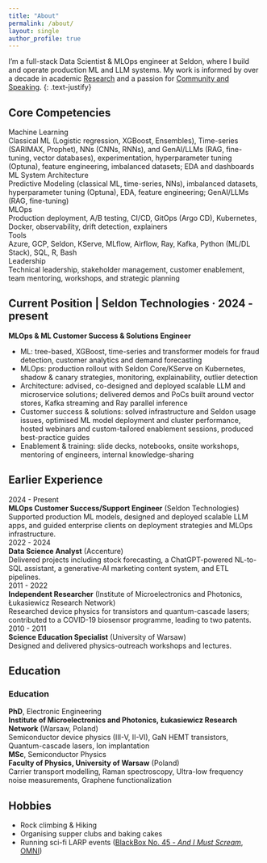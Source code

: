 ```yaml
---
title: "About"
permalink: /about/
layout: single
author_profile: true
---
```


I’m a full-stack Data Scientist & MLOps engineer at Seldon, where I build and operate production ML and LLM systems. My work is informed by over a decade in academic <a href="/research/">Research</a> and a passion for <a href="/community-and-speaking/">Community and Speaking</a>.
{: .text-justify}

## Core Competencies

<div class="skills-section" markdown="1">

  <div class="skill-row">
    <div class="skill-category">Machine Learning</div>
    <div class="skill-list">Classical ML (Logistic regression, XGBoost, Ensembles), Time-series (SARIMAX, Prophet), NNs (CNNs, RNNs), and GenAI/LLMs (RAG, fine-tuning, vector databases), experimentation, hyperparameter tuning (Optuna), feature engineering, imbalanced datasets; EDA and dashboards</div>
  </div>

  <div class="skill-row">
    <div class="skill-category">ML System Architecture</div>
    <div class="skill-list">Predictive Modeling (classical ML, time-series, NNs), imbalanced datasets, hyperparameter tuning (Optuna), EDA, feature engineering; GenAI/LLMs (RAG, fine-tuning)</div>
  </div>

  <div class="skill-row">
    <div class="skill-category">MLOps</div>
    <div class="skill-list">Production deployment, A/B testing, CI/CD, GitOps (Argo CD), Kubernetes, Docker, observability, drift detection, explainers</div>
  </div>

  <div class="skill-row">
    <div class="skill-category">Tools</div>
    <div class="skill-list">Azure, GCP, Seldon, KServe, MLflow, Airflow, Ray, Kafka, Python (ML/DL Stack), SQL, R, Bash</div>
  </div>

  <div class="skill-row">
    <div class="skill-category">Leadership</div>
    <div class="skill-list">Technical leadership, stakeholder management, customer enablement, team mentoring, workshops, and strategic planning</div>
  </div>

</div>

<!-- --- -->

## Current Position | Seldon Technologies · 2024 - present

**MLOps & ML Customer Success & Solutions Engineer**

- ML: tree-based, XGBoost, time-series and transformer models for fraud detection, customer analytics and demand forecasting
- MLOps: production rollout with Seldon Core/KServe on Kubernetes, shadow & canary strategies, monitoring, explainability, outlier detection
- Architecture: advised, co-designed and deployed scalable LLM and microservice solutions; delivered demos and PoCs built around vector stores, Kafka streaming and Ray parallel inference
- Customer success & solutions: solved infrastructure and Seldon usage issues, optimised ML model deployment and cluster performance, hosted webinars and custom-tailored enablement sessions, produced best-practice guides
- Enablement & training: slide decks, notebooks, onsite workshops, mentoring of engineers, internal knowledge-sharing

<!-- --- -->

## Earlier Experience

<!-- | Period | Role | Organisation | Selected work |
| :--- | :--- | :--- | :--- |
| 2024.03-present | MLOps Customer Success/Customer Support Engineer | Seldon Technologies | Production ML model support (tree-based, NLP, etc.); LLM app architecture & deployment; production deployment guidance (shadow/canary); MLOps infrastructure support (Kubernetes, Kafka); customer enablement and training.  |
| 2022.05-2024.02 | Data Science Analyst | Accenture | Stock forecasting (SARIMAX, Prophet), ChatGPT NL-to-SQL assistant with vector DB, generative-AI marketing content system, immigration-trend prediction, ETL pipelines, database consolidation & ER modelling, LLM fine-tuning & MLOps enablement workshops.  |
| 2011.07-2022.04 | Independent Researcher | Łukasiewicz Research Network - Institute of Microelectronics and Photonics | Device physics for transistors & quantum-cascade lasers; COVID-19 biosensor programme leading to two patents, multiple peer-reviewed articles & conference presentations.  |
| 2010.09, 2011.09 | Science Education Specialist | Faculty of Physics, University of Warsaw | Design and delivery of physics-outreach workshops and lectures.  | -->


<div class="bar-timeline" markdown="1">

  <div class="row">
    <div class="bar-year">2024 - Present</div>
    <div class="bar-marker" style="--bar-height: 40px; --bar-top: 0.8rem;"></div>
    <div class="details">
      <strong>MLOps Customer Success/Support Engineer</strong> (Seldon Technologies)<br>
      Supported production ML models, designed and deployed scalable LLM apps, and guided enterprise clients on deployment strategies and MLOps infrastructure.
    </div>
  </div>

  <div class="row">
    <div class="bar-year">2022 - 2024</div>
    <div class="bar-marker" style="--bar-height: 100px; --bar-top: 0.8rem;"></div>
    <div class="details">
      <strong>Data Science Analyst</strong> (Accenture)<br>
      Delivered projects including stock forecasting, a ChatGPT-powered NL-to-SQL assistant, a generative-AI marketing content system, and ETL pipelines.
    </div>
  </div>

  <div class="row">
    <div class="bar-year">2011 - 2022</div>
    <div class="bar-marker" style="--bar-height: 150px; --bar-top: 0.8rem;"></div>
    <div class="details">
      <strong>Independent Researcher</strong> (Institute of Microelectronics and Photonics, Łukasiewicz Research Network)<br>
      Researched device physics for transistors and quantum-cascade lasers; contributed to a COVID-19 biosensor programme, leading to two patents.
    </div>
  </div>

  <div class="row">
    <div class="bar-year">2010 - 2011</div>
    <div class="bar-marker" style="--bar-top: 0.8rem; --bar-height: 60px;"></div>
    <div class="details">
      <strong>Science Education Specialist</strong> (University of Warsaw)<br>
      Designed and delivered physics-outreach workshops and lectures.
    </div>
  </div>

</div>

<!-- --- -->

## Education

<!-- - **PhD**, **Electronic Engineering**
  - Institute of Microelectronics and Photonics, Łukasiewicz Research Network, Warsaw, Poland
  - Semiconductor device physics (III-V, II-VI), GaN HEMT transistors, Quantum-cascade lasers, Ion implantation
- **MSc**, **Semiconductor Physics**
  - Faculaty of Physics, University of Warsaw, Poland
  - Carrier transport modelling, Raman spectroscopy, Ultra-low frequency noise measurements, Graphene functionalization   -->

### Education

<div class="timeline" markdown="1">

  <div class="row">
    <div class="year"><strong>PhD</strong>, Electronic Engineering</div>
    <div class="dot"></div>
    <div class="details">
      <strong>Institute of Microelectronics and Photonics, Łukasiewicz Research Network</strong> (Warsaw, Poland)<br>
      Semiconductor device physics (III-V, II-VI), GaN HEMT transistors, Quantum-cascade lasers, Ion implantation
    </div>
  </div>

  <div class="row">
    <div class="year"><strong>MSc</strong>, Semiconductor Physics</div>
    <div class="dot"></div>
    <div class="details">
      <strong>Faculty of Physics, University of Warsaw</strong> (Poland)<br>
      Carrier transport modelling, Raman spectroscopy, Ultra-low frequency noise measurements, Graphene functionalization
    </div>
  </div>

</div>

<!-- --- -->


## Hobbies
- Rock climbing & Hiking
- Organising supper clubs and baking cakes  
- Running sci-fi LARP events ([BlackBox No. 45 - *And I Must Scream*](https://app.evenea.pl/event/bb3cno45?callback=&event_id=182014), [OMNI](https://fleppl.wixsite.com/larpblog/post/omni-solidny-larp-science-fiction))

<!-- ---

*Interested in collaborating? Connect on [LinkedIn](https://linkedin.com/in/maciejkozubal) or explore my work on [GitHub](https://github.com/maciejkozubal)* -->
